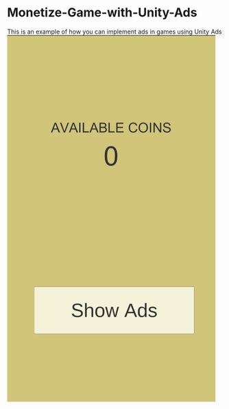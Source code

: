 # Monetize-Game-with-Unity-Ads
This is an example of how you can implement ads in games using Unity Ads
![Screenshot 1](https://github.com/curlyboii/Monetize-Game-with-Unity-Ads/blob/main/1.png)
